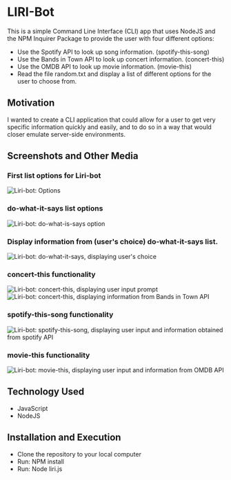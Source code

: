 # LIRI-Bot

This is a simple Command Line Interface (CLI) app that uses NodeJS and the NPM Inquirer Package to provide the user with four different options:
* Use the Spotify API to look up song information. (spotify-this-song)
* Use the Bands in Town API to look up concert information. (concert-this)
* Use the OMDB API to look up movie information. (movie-this)
* Read the file random.txt and display a list of different options for the user to choose from.

## Motivation

I wanted to create a CLI application that could allow for a user to get very specific information quickly and easily, and to do so in a way that would closer emulate server-side environments.

## Screenshots and Other Media

### First list options for Liri-bot
![Liri-bot: Options](https://camo.githubusercontent.com/45d6a8b1fa634d8e843ce5e0d42819aa3e6a7ab1/68747470733a2f2f696d616765732e7a656e68756275736572636f6e74656e742e636f6d2f3562623434323864353864336239326466656466333038342f63333465633930342d613162302d346138352d393935372d323263653965396666376132)

### do-what-it-says list options
![Liri-bot: do-what-is-says option](https://camo.githubusercontent.com/1672e988d4b8ca06503cfb387bcba5e0c068bbcb/68747470733a2f2f696d616765732e7a656e68756275736572636f6e74656e742e636f6d2f3562623434323864353864336239326466656466333038342f37303463303339312d373432302d343133302d613730392d343838636334316535356663)

### Display information from (user's choice) do-what-it-says list.
![Liri-bot: do-what-it-says, displaying user's choice](https://camo.githubusercontent.com/69d416973b063b2122f083ae33c6671a84c50af4/68747470733a2f2f696d616765732e7a656e68756275736572636f6e74656e742e636f6d2f3562623434323864353864336239326466656466333038342f64653735653364352d613031322d343332332d623238352d333830393138633965653639)

### concert-this functionality
![Liri-bot: concert-this, displaying user input prompt](https://camo.githubusercontent.com/877ba6b89549931f7ded8cf37116aa5bbbe08861/68747470733a2f2f696d616765732e7a656e68756275736572636f6e74656e742e636f6d2f3562623434323864353864336239326466656466333038342f65373434636630342d373935332d346161322d613466342d656263363664646633336463)
![Liri-bot: concert-this, displaying information from Bands in Town API](https://camo.githubusercontent.com/571dd4c950d8eb0c386819832f2338d9fcb3c28d/68747470733a2f2f696d616765732e7a656e68756275736572636f6e74656e742e636f6d2f3562623434323864353864336239326466656466333038342f64313430613038642d336661342d343531302d396632662d306164343633313933313735)

### spotify-this-song functionality
![Liri-bot: spotify-this-song, displaying user input and information obtained from spotify API](https://camo.githubusercontent.com/dfcb72e84c9d7b0690685299e06b9b72d4d6e5b8/68747470733a2f2f696d616765732e7a656e68756275736572636f6e74656e742e636f6d2f3562623434323864353864336239326466656466333038342f63613436333462612d303038662d343663372d383964662d346462373832343737396263)

### movie-this functionality
![Liri-bot: movie-this, displaying user input and information from OMDB API](https://camo.githubusercontent.com/de2b25ddbbc42b23ce7db7a7bd4ee40746bf26d6/68747470733a2f2f696d616765732e7a656e68756275736572636f6e74656e742e636f6d2f3562623434323864353864336239326466656466333038342f62356265366264352d386231312d346562632d383435642d613261383138623361303466)

## Technology Used

* JavaScript
* NodeJS

## Installation and Execution

* Clone the repository to your local computer
* Run: NPM install
* Run: Node liri.js